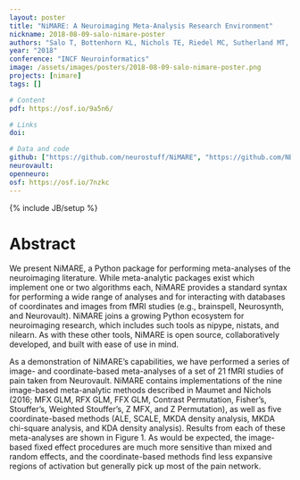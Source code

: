 ```yaml
---
layout: poster
title: "NiMARE: A Neuroimaging Meta-Analysis Research Environment"
nickname: 2018-08-09-salo-nimare-poster
authors: "Salo T, Bottenhorn KL, Nichols TE, Riedel MC, Sutherland MT, Yarkoni T, Laird AR"
year: "2018"
conference: "INCF Neuroinformatics"
image: /assets/images/posters/2018-08-09-salo-nimare-poster.png
projects: [nimare]
tags: []

# Content
pdf: https://osf.io/9a5n6/

# Links
doi:

# Data and code
github: ["https://github.com/neurostuff/NiMARE", "https://github.com/NBCLab/nimare-incf-2018"]
neurovault:
openneuro:
osf: https://osf.io/7nzkc
---
```

{% include JB/setup %}

# Abstract

We present NiMARE, a Python package for performing meta-analyses of the neuroimaging literature. While meta-analytic packages exist which implement one or two algorithms each, NiMARE provides a standard syntax for performing a wide range of analyses and for interacting with databases of coordinates and images from fMRI studies (e.g., brainspell, Neurosynth, and Neurovault). NiMARE joins a growing Python ecosystem for neuroimaging research, which includes such tools as nipype, nistats, and nilearn. As with these other tools, NiMARE is open source, collaboratively developed, and built with ease of use in mind.

As a demonstration of NiMARE’s capabilities, we have performed a series of image- and coordinate-based meta-analyses of a set of 21 fMRI studies of pain taken from Neurovault. NiMARE contains implementations of the nine image-based meta-analytic methods described in Maumet and Nichols (2016; MFX GLM, RFX GLM, FFX GLM, Contrast Permutation, Fisher’s, Stouffer’s, Weighted Stouffer’s, Z MFX, and Z Permutation), as well as five coordinate-based methods (ALE, SCALE, MKDA density analysis, MKDA chi-square analysis, and KDA density analysis). Results from each of these meta-analyses are shown in Figure 1. As would be expected, the image-based fixed effect procedures are much more sensitive than mixed and random effects, and the coordinate-based methods find less expansive regions of activation but generally pick up most of the pain network.
